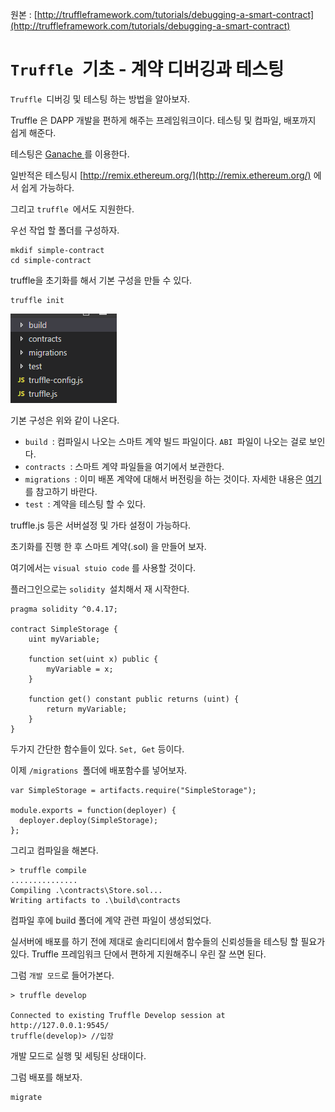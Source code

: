 원본 : [http://truffleframework.com/tutorials/debugging-a-smart-contract](http://truffleframework.com/tutorials/debugging-a-smart-contract)

# `Truffle `기초 - 계약 디버깅과 테스팅

`Truffle `디버깅 및 테스팅 하는 방법을 알아보자. 

Truffle 은 DAPP 개발을 편하게 해주는 프레임워크이다. 테스팅 및 컴파일, 배포까지 쉽게 해준다. 

테스팅은 [Ganache ](http://truffleframework.com/ganache)를 이용한다. 

일반적은 테스팅시 [http://remix.ethereum.org/](http://remix.ethereum.org/) 에서 쉽게 가능하다. 

그리고 `truffle `에서도 지원한다. 

우선 작업 할 폴더를 구성하자. 

```
mkdif simple-contract
cd simple-contract
```

truffle을 초기화를 해서 기본 구성을 만들 수 있다. 

```
truffle init
```

![](/assets/truffle1_1.png)

기본 구성은 위와 같이 나온다. 

* `build `: 컴파일시 나오는 스마트 계약 빌드 파일이다. `ABI `파일이 나오는 걸로 보인다.
* `contracts `: 스마트 계약 파일들을 여기에서 보관한다. 
* `migrations `: 이미 배폰 계약에 대해서 버전링을 하는 것이다. 자세한 내용은 [여기](https://medium.com/@blockchain101/demystifying-truffle-migrate-21afbcdf3264)를 참고하기 바란다.
* `test `: 계약을 테스팅 할 수 있다. 

truffle.js 등은 서버설정 및 가타 설정이 가능하다. 

초기화를 진행 한 후 스마트 계약\(.sol\) 을 만들어 보자. 

여기에서는 `visual stuio code` 를 사용할 것이다. 

플러그인으로는 `solidity `설치해서 재 시작한다.

```
pragma solidity ^0.4.17;

contract SimpleStorage {
    uint myVariable;

    function set(uint x) public {
        myVariable = x;
    }

    function get() constant public returns (uint) {
        return myVariable;
    }
}
```

두가지 간단한 함수들이 있다. `Set, Get` 등이다. 

이제 `/migrations `폴더에 배포함수를 넣어보자. 

```
var SimpleStorage = artifacts.require("SimpleStorage");

module.exports = function(deployer) {
  deployer.deploy(SimpleStorage);
};
```

그리고 컴파일을 해본다. 

```
> truffle compile
...............
Compiling .\contracts\Store.sol...
Writing artifacts to .\build\contracts
```

컴파일 후에 build 폴더에 계약 관련 파일이 생성되었다. 

실서버에 배포를 하기 전에 제대로 솔리디티에서 함수들의 신뢰성들을 테스팅 할 필요가 있다. Truffle 프레임워크 단에서 편하게 지원해주니 우린 잘 쓰면 된다. 

그럼 `개발 모드`로 들어가본다. 

```
> truffle develop

Connected to existing Truffle Develop session at http://127.0.0.1:9545/
truffle(develop)> //입장
```

개발 모드로 실행 및 세팅된 상태이다. 

그럼 배포를 해보자. 

```
migrate
```









